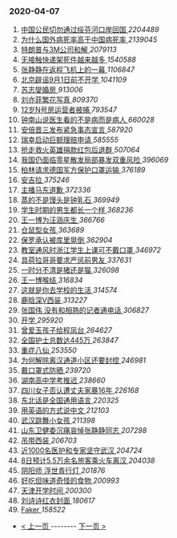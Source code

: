 ### 2020-04-07 
1. [ 中国公民切勿通过绥芬河口岸回国 ](https://s.weibo.com/weibo?q=%23%E4%B8%AD%E5%9B%BD%E5%85%AC%E6%B0%91%E5%88%87%E5%8B%BF%E9%80%9A%E8%BF%87%E7%BB%A5%E8%8A%AC%E6%B2%B3%E5%8F%A3%E5%B2%B8%E5%9B%9E%E5%9B%BD%23&Refer=top) *2204489*
1. [ 为什么国外病死率高于中国病死率 ](https://s.weibo.com/weibo?q=%23%E4%B8%BA%E4%BB%80%E4%B9%88%E5%9B%BD%E5%A4%96%E7%97%85%E6%AD%BB%E7%8E%87%E9%AB%98%E4%BA%8E%E4%B8%AD%E5%9B%BD%E7%97%85%E6%AD%BB%E7%8E%87%23&Refer=top) *2139045*
1. [ 特朗普与3M公司和解 ](https://s.weibo.com/weibo?q=%23%E7%89%B9%E6%9C%97%E6%99%AE%E4%B8%8E3M%E5%85%AC%E5%8F%B8%E5%92%8C%E8%A7%A3%23&Refer=top) *2079113*
1. [ 无接触快递架死件越来越多 ](https://s.weibo.com/weibo?q=%23%E6%97%A0%E6%8E%A5%E8%A7%A6%E5%BF%AB%E9%80%92%E6%9E%B6%E6%AD%BB%E4%BB%B6%E8%B6%8A%E6%9D%A5%E8%B6%8A%E5%A4%9A%23&Refer=top) *1540588*
1. [ 张静静在返程飞机上的一幕 ](https://s.weibo.com/weibo?q=%23%E5%BC%A0%E9%9D%99%E9%9D%99%E5%9C%A8%E8%BF%94%E7%A8%8B%E9%A3%9E%E6%9C%BA%E4%B8%8A%E7%9A%84%E4%B8%80%E5%B9%95%23&Refer=top) *1106847*
1. [ 北京辟谣9月1日前不开学 ](https://s.weibo.com/weibo?q=%23%E5%8C%97%E4%BA%AC%E8%BE%9F%E8%B0%A39%E6%9C%881%E6%97%A5%E5%89%8D%E4%B8%8D%E5%BC%80%E5%AD%A6%23&Refer=top) *1041109*
1. [ 苏志燮婚房 ](https://s.weibo.com/weibo?q=%23%E8%8B%8F%E5%BF%97%E7%87%AE%E5%A9%9A%E6%88%BF%23&Refer=top) *913006*
1. [ 刘亦菲繁花写真 ](https://s.weibo.com/weibo?q=%23%E5%88%98%E4%BA%A6%E8%8F%B2%E7%B9%81%E8%8A%B1%E5%86%99%E7%9C%9F%23&Refer=top) *809370*
1. [ 12岁N号房运营者被捕 ](https://s.weibo.com/weibo?q=%2312%E5%B2%81N%E5%8F%B7%E6%88%BF%E8%BF%90%E8%90%A5%E8%80%85%E8%A2%AB%E6%8D%95%23&Refer=top) *793547*
1. [ 钟南山说医生看的不是病而是病人 ](https://s.weibo.com/weibo?q=%23%E9%92%9F%E5%8D%97%E5%B1%B1%E8%AF%B4%E5%8C%BB%E7%94%9F%E7%9C%8B%E7%9A%84%E4%B8%8D%E6%98%AF%E7%97%85%E8%80%8C%E6%98%AF%E7%97%85%E4%BA%BA%23&Refer=top) *660028*
1. [ 安倍晋三发布紧急事态宣言 ](https://s.weibo.com/weibo?q=%E5%AE%89%E5%80%8D%E6%99%8B%E4%B8%89%E5%8F%91%E5%B8%83%E7%B4%A7%E6%80%A5%E4%BA%8B%E6%80%81%E5%AE%A3%E8%A8%80&Refer=top) *587920*
1. [ 瑞幸启动巨额理赔申请 ](https://s.weibo.com/weibo?q=%23%E7%91%9E%E5%B9%B8%E5%90%AF%E5%8A%A8%E5%B7%A8%E9%A2%9D%E7%90%86%E8%B5%94%E7%94%B3%E8%AF%B7%23&Refer=top) *585555*
1. [ 抢走救火英雄捐款红包后退群 ](https://s.weibo.com/weibo?q=%23%E6%8A%A2%E8%B5%B0%E6%95%91%E7%81%AB%E8%8B%B1%E9%9B%84%E6%8D%90%E6%AC%BE%E7%BA%A2%E5%8C%85%E5%90%8E%E9%80%80%E7%BE%A4%23&Refer=top) *507064*
1. [ 我国仍面临零星散发局部暴发双重风险 ](https://s.weibo.com/weibo?q=%23%E6%88%91%E5%9B%BD%E4%BB%8D%E9%9D%A2%E4%B8%B4%E9%9B%B6%E6%98%9F%E6%95%A3%E5%8F%91%E5%B1%80%E9%83%A8%E6%9A%B4%E5%8F%91%E5%8F%8C%E9%87%8D%E9%A3%8E%E9%99%A9%23&Refer=top) *396069*
1. [ 柏林请求德国军方保护口罩运输 ](https://s.weibo.com/weibo?q=%23%E6%9F%8F%E6%9E%97%E8%AF%B7%E6%B1%82%E5%BE%B7%E5%9B%BD%E5%86%9B%E6%96%B9%E4%BF%9D%E6%8A%A4%E5%8F%A3%E7%BD%A9%E8%BF%90%E8%BE%93%23&Refer=top) *376189*
1. [ 安吉拉 ](https://s.weibo.com/weibo?q=%E5%AE%89%E5%90%89%E6%8B%89&Refer=top) *375246*
1. [ 主播马东道歉 ](https://s.weibo.com/weibo?q=%23%E4%B8%BB%E6%92%AD%E9%A9%AC%E4%B8%9C%E9%81%93%E6%AD%89%23&Refer=top) *372336*
1. [ 蒸的不是馒头是钟乳石 ](https://s.weibo.com/weibo?q=%23%E8%92%B8%E7%9A%84%E4%B8%8D%E6%98%AF%E9%A6%92%E5%A4%B4%E6%98%AF%E9%92%9F%E4%B9%B3%E7%9F%B3%23&Refer=top) *369949*
1. [ 学生时期的男生都长一个样 ](https://s.weibo.com/weibo?q=%23%E5%AD%A6%E7%94%9F%E6%97%B6%E6%9C%9F%E7%9A%84%E7%94%B7%E7%94%9F%E9%83%BD%E9%95%BF%E4%B8%80%E4%B8%AA%E6%A0%B7%23&Refer=top) *368236*
1. [ 王一博为汪涵庆生 ](https://s.weibo.com/weibo?q=%23%E7%8E%8B%E4%B8%80%E5%8D%9A%E4%B8%BA%E6%B1%AA%E6%B6%B5%E5%BA%86%E7%94%9F%23&Refer=top) *366766*
1. [ 仓鼠型女孩 ](https://s.weibo.com/weibo?q=%23%E4%BB%93%E9%BC%A0%E5%9E%8B%E5%A5%B3%E5%AD%A9%23&Refer=top) *363689*
1. [ 保罗承认被库里晃倒 ](https://s.weibo.com/weibo?q=%23%E4%BF%9D%E7%BD%97%E6%89%BF%E8%AE%A4%E8%A2%AB%E5%BA%93%E9%87%8C%E6%99%83%E5%80%92%23&Refer=top) *362904*
1. [ 教室通风时浙江学生上课可不戴口罩 ](https://s.weibo.com/weibo?q=%E6%95%99%E5%AE%A4%E9%80%9A%E9%A3%8E%E6%97%B6%E6%B5%99%E6%B1%9F%E5%AD%A6%E7%94%9F%E4%B8%8A%E8%AF%BE%E5%8F%AF%E4%B8%8D%E6%88%B4%E5%8F%A3%E7%BD%A9&Refer=top) *346972*
1. [ 具荷拉哥哥要求严惩前男友 ](https://s.weibo.com/weibo?q=%23%E5%85%B7%E8%8D%B7%E6%8B%89%E5%93%A5%E5%93%A5%E8%A6%81%E6%B1%82%E4%B8%A5%E6%83%A9%E5%89%8D%E7%94%B7%E5%8F%8B%23&Refer=top) *337631*
1. [ 一时分不清是猪还是猫 ](https://s.weibo.com/weibo?q=%23%E4%B8%80%E6%97%B6%E5%88%86%E4%B8%8D%E6%B8%85%E6%98%AF%E7%8C%AA%E8%BF%98%E6%98%AF%E7%8C%AB%23&Refer=top) *326098*
1. [ 王一博喉结 ](https://s.weibo.com/weibo?q=%23%E7%8E%8B%E4%B8%80%E5%8D%9A%E5%96%89%E7%BB%93%23&Refer=top) *316834*
1. [ 这就是你去学校的生活 ](https://s.weibo.com/weibo?q=%23%E8%BF%99%E5%B0%B1%E6%98%AF%E4%BD%A0%E5%8E%BB%E5%AD%A6%E6%A0%A1%E7%9A%84%E7%94%9F%E6%B4%BB%23&Refer=top) *314574*
1. [ 鹿晗深V西装 ](https://s.weibo.com/weibo?q=%23%E9%B9%BF%E6%99%97%E6%B7%B1V%E8%A5%BF%E8%A3%85%23&Refer=top) *313227*
1. [ 张国伟 没有和相熟的记者通电话 ](https://s.weibo.com/weibo?q=%E5%BC%A0%E5%9B%BD%E4%BC%9F%20%E6%B2%A1%E6%9C%89%E5%92%8C%E7%9B%B8%E7%86%9F%E7%9A%84%E8%AE%B0%E8%80%85%E9%80%9A%E7%94%B5%E8%AF%9D&Refer=top) *306827*
1. [ 开学 ](https://s.weibo.com/weibo?q=%E5%BC%80%E5%AD%A6&Refer=top) *295920*
1. [ 曾爱玉孩子给程凤台 ](https://s.weibo.com/weibo?q=%E6%9B%BE%E7%88%B1%E7%8E%89%E5%AD%A9%E5%AD%90%E7%BB%99%E7%A8%8B%E5%87%A4%E5%8F%B0&Refer=top) *264627*
1. [ 全国护士总数达445万 ](https://s.weibo.com/weibo?q=%23%E5%85%A8%E5%9B%BD%E6%8A%A4%E5%A3%AB%E6%80%BB%E6%95%B0%E8%BE%BE445%E4%B8%87%23&Refer=top) *263847*
1. [ 重症八仙 ](https://s.weibo.com/weibo?q=%23%E9%87%8D%E7%97%87%E5%85%AB%E4%BB%99%23&Refer=top) *253550*
1. [ 为何解除离汉通道小区还要封控 ](https://s.weibo.com/weibo?q=%E4%B8%BA%E4%BD%95%E8%A7%A3%E9%99%A4%E7%A6%BB%E6%B1%89%E9%80%9A%E9%81%93%E5%B0%8F%E5%8C%BA%E8%BF%98%E8%A6%81%E5%B0%81%E6%8E%A7&Refer=top) *246981*
1. [ 戴口罩式防晒 ](https://s.weibo.com/weibo?q=%E6%88%B4%E5%8F%A3%E7%BD%A9%E5%BC%8F%E9%98%B2%E6%99%92&Refer=top) *239720*
1. [ 湖南高中学考推迟 ](https://s.weibo.com/weibo?q=%23%E6%B9%96%E5%8D%97%E9%AB%98%E4%B8%AD%E5%AD%A6%E8%80%83%E6%8E%A8%E8%BF%9F%23&Refer=top) *238660*
1. [ 四川女子否认遭丈夫家暴16年 ](https://s.weibo.com/weibo?q=%23%E5%9B%9B%E5%B7%9D%E5%A5%B3%E5%AD%90%E5%90%A6%E8%AE%A4%E9%81%AD%E4%B8%88%E5%A4%AB%E5%AE%B6%E6%9A%B416%E5%B9%B4%23&Refer=top) *226168*
1. [ 东北话是全国通用语言 ](https://s.weibo.com/weibo?q=%23%E4%B8%9C%E5%8C%97%E8%AF%9D%E6%98%AF%E5%85%A8%E5%9B%BD%E9%80%9A%E7%94%A8%E8%AF%AD%E8%A8%80%23&Refer=top) *220325*
1. [ 用英语的方式说中文 ](https://s.weibo.com/weibo?q=%E7%94%A8%E8%8B%B1%E8%AF%AD%E7%9A%84%E6%96%B9%E5%BC%8F%E8%AF%B4%E4%B8%AD%E6%96%87&Refer=top) *212103*
1. [ 武汉跳舞小女孩 ](https://s.weibo.com/weibo?q=%E6%AD%A6%E6%B1%89%E8%B7%B3%E8%88%9E%E5%B0%8F%E5%A5%B3%E5%AD%A9&Refer=top) *211398*
1. [ 山东卫健委沉痛哀悼张静静同志 ](https://s.weibo.com/weibo?q=%E5%B1%B1%E4%B8%9C%E5%8D%AB%E5%81%A5%E5%A7%94%E6%B2%89%E7%97%9B%E5%93%80%E6%82%BC%E5%BC%A0%E9%9D%99%E9%9D%99%E5%90%8C%E5%BF%97&Refer=top) *207298*
1. [ 吊带西装 ](https://s.weibo.com/weibo?q=%23%E5%90%8A%E5%B8%A6%E8%A5%BF%E8%A3%85%23&Refer=top) *206703*
1. [ 近1000名医护和专家坚守武汉 ](https://s.weibo.com/weibo?q=%E8%BF%911000%E5%90%8D%E5%8C%BB%E6%8A%A4%E5%92%8C%E4%B8%93%E5%AE%B6%E5%9D%9A%E5%AE%88%E6%AD%A6%E6%B1%89&Refer=top) *204724*
1. [ 8日预计5.5万余名旅客乘火车离汉 ](https://s.weibo.com/weibo?q=%238%E6%97%A5%E9%A2%84%E8%AE%A15.5%E4%B8%87%E4%BD%99%E5%90%8D%E6%97%85%E5%AE%A2%E4%B9%98%E7%81%AB%E8%BD%A6%E7%A6%BB%E6%B1%89%23&Refer=top) *204038*
1. [ 阴阳师 浮世青行灯 ](https://s.weibo.com/weibo?q=%E9%98%B4%E9%98%B3%E5%B8%88%20%E6%B5%AE%E4%B8%96%E9%9D%92%E8%A1%8C%E7%81%AF&Refer=top) *201876*
1. [ 好吃但味道奇怪的食物 ](https://s.weibo.com/weibo?q=%23%E5%A5%BD%E5%90%83%E4%BD%86%E5%91%B3%E9%81%93%E5%A5%87%E6%80%AA%E7%9A%84%E9%A3%9F%E7%89%A9%23&Refer=top) *200993*
1. [ 天津开学时间 ](https://s.weibo.com/weibo?q=%23%E5%A4%A9%E6%B4%A5%E5%BC%80%E5%AD%A6%E6%97%B6%E9%97%B4%23&Refer=top) *200300*
1. [ 刘诗诗红衣封面 ](https://s.weibo.com/weibo?q=%23%E5%88%98%E8%AF%97%E8%AF%97%E7%BA%A2%E8%A1%A3%E5%B0%81%E9%9D%A2%23&Refer=top) *180617*
1. [ Faker ](https://s.weibo.com/weibo?q=Faker&Refer=top) *158522* 

- [ < 上一页 ](https://github.com/able8/weibo-hot-record/blob/master/2020-04-06.md) -------- [ 下一页 > ](https://github.com/able8/weibo-hot-record/blob/master/2020-04-08.md)